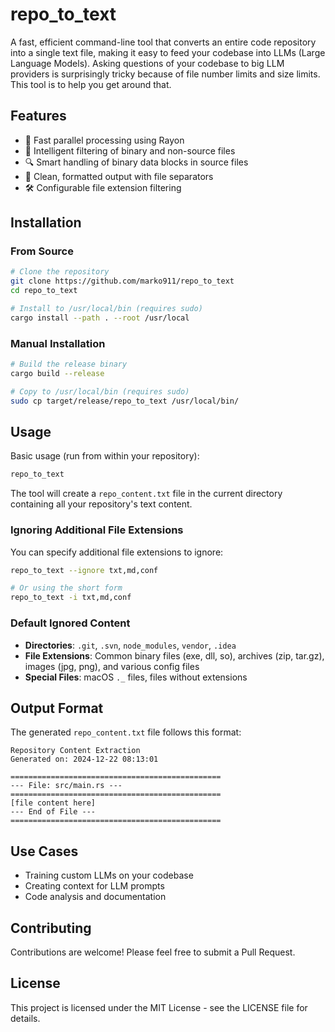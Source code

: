 # repo_to_text

A fast, efficient command-line tool that converts an entire code repository into a single text file, making it easy to feed your codebase into LLMs (Large Language Models).
Asking questions of your codebase to big LLM providers is surprisingly tricky because of file number limits and size limits. This tool is to help you get around that.

## Features

- 🚀 Fast parallel processing using Rayon
- 🧹 Intelligent filtering of binary and non-source files
- 🔍 Smart handling of binary data blocks in source files
- 📝 Clean, formatted output with file separators
- 🛠️ Configurable file extension filtering

## Installation

### From Source

```bash
# Clone the repository
git clone https://github.com/marko911/repo_to_text
cd repo_to_text

# Install to /usr/local/bin (requires sudo)
cargo install --path . --root /usr/local
```

### Manual Installation

```bash
# Build the release binary
cargo build --release

# Copy to /usr/local/bin (requires sudo)
sudo cp target/release/repo_to_text /usr/local/bin/
```

## Usage

Basic usage (run from within your repository):

```bash
repo_to_text
```

The tool will create a `repo_content.txt` file in the current directory containing all your repository's text content.

### Ignoring Additional File Extensions

You can specify additional file extensions to ignore:

```bash
repo_to_text --ignore txt,md,conf

# Or using the short form
repo_to_text -i txt,md,conf
```

### Default Ignored Content

- **Directories**: `.git`, `.svn`, `node_modules`, `vendor`, `.idea`
- **File Extensions**: Common binary files (exe, dll, so), archives (zip, tar.gz), images (jpg, png), and various config files
- **Special Files**: macOS `._` files, files without extensions

## Output Format

The generated `repo_content.txt` file follows this format:

```
Repository Content Extraction
Generated on: 2024-12-22 08:13:01

===============================================
--- File: src/main.rs ---
===============================================
[file content here]
--- End of File ---
===============================================
```

## Use Cases

- Training custom LLMs on your codebase
- Creating context for LLM prompts
- Code analysis and documentation

## Contributing

Contributions are welcome! Please feel free to submit a Pull Request.

## License

This project is licensed under the MIT License - see the LICENSE file for details.
